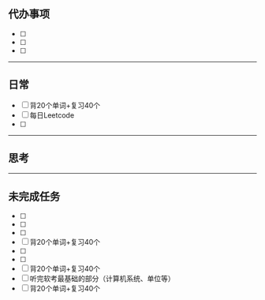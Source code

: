 ## 代办事项
- [ ] 
- [ ] 
- [ ] 
___
## 日常
- [ ] 背20个单词+复习40个
- [ ] 每日Leetcode
- [ ] 
___
## 思考




___
## 未完成任务



- [ ] 
- [ ] 
- [ ] 
- [ ] 背20个单词+复习40个
- [ ] 
- [ ] 
- [ ] 背20个单词+复习40个
- [ ] 听完软考最基础的部分（计算机系统、单位等）
- [ ] 背20个单词+复习40个
